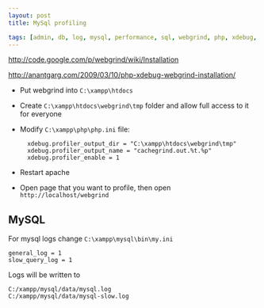 ```yaml
---
layout: post
title: MySql profiling

tags: [admin, db, log, mysql, performance, sql, webgrind, php, xdebug, profiler, general_log, slow_query_log]
---
```


http://code.google.com/p/webgrind/wiki/Installation

http://anantgarg.com/2009/03/10/php-xdebug-webgrind-installation/

* Put webgrind into `C:\xampp\htdocs`
* Create `C:\xampp\htdocs\webgrind\tmp` folder and allow full access to it for everyone
* Modify `C:\xampp\php\php.ini` file:

        xdebug.profiler_output_dir = "C:\xampp\htdocs\webgrind\tmp"
        xdebug.profiler_output_name = "cachegrind.out.%t.%p"
        xdebug.profiler_enable = 1

* Restart apache
* Open page that you want to profile, then open `http://localhost/webgrind`

MySQL
-----

For mysql logs change `C:\xampp\mysql\bin\my.ini`

    general_log = 1
    slow_query_log = 1

Logs will be written to

    C:/xampp/mysql/data/mysql.log
    C:/xampp/mysql/data/mysql-slow.log
